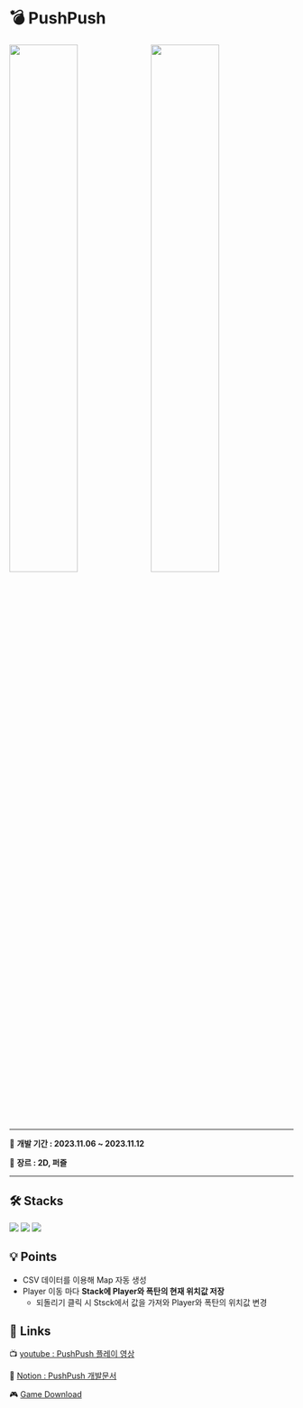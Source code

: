 # 💣 PushPush
<div>
 <img width="49%" src="https://github.com/LeeYuJoung/PushPush/blob/main/Intro_Image.png">
 <img width="49%" src="https://github.com/LeeYuJoung/PushPush/blob/main/InGame_Image.png">
</div>

*** 
📅 **개발 기간 : 2023.11.06 ~ 2023.11.12**
 
📌 **장르 : 2D, 퍼즐**
***

## 🛠 Stacks
![](https://img.shields.io/badge/Android-3DDC84?style=for-the-badge&logo=android&logoColor=white)
![](https://img.shields.io/badge/Unity-100000?style=for-the-badge&logo=unity&logoColor=white) 
![](https://img.shields.io/badge/C%23-239120?style=for-the-badge&logo=c-sharp&logoColor=white)

## 💡 Points
+ CSV 데이터를 이용해 Map 자동 생성
+ Player 이동 마다 **Stack에 Player와 폭탄의 현재 위치값 저장**
  - 되돌리기 클릭 시 Stsck에서 값을 가져와 Player와 폭탄의 위치값 변경

## 🔗 Links
 📺 [youtube : PushPush 플레이 영상](https://youtu.be/vyaC35kTcs4)
 
 📒 [Notion : PushPush 개발문서](https://stump-lifter-1b4.notion.site/PushPush-1ad55d2c795381b099dff9d73185ea0a)

 🎮 [Game Download](https://drive.google.com/file/d/1o_7P9BoSq5fyahICUF3JEp_4D_hkg6Q5/view?usp=sharing)
